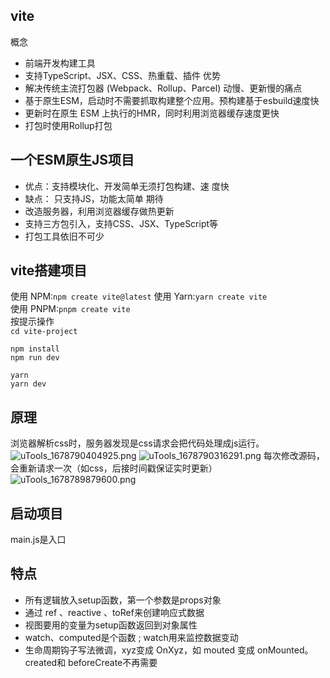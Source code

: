 ## vite
概念
- 前端开发构建⼯具
- ⽀持TypeScript、JSX、CSS、热重载、插件
优势
- 解决传统主流打包器 (Webpack、Rollup、Parcel) 动慢、更新慢的痛点
- 基于原⽣ESM，启动时不需要抓取构建整个应⽤。预构建基于esbuild速度快
- 更新时在原⽣ ESM 上执⾏的HMR，同时利⽤浏览器缓存速度更快
- 打包时使⽤Rollup打包

## ⼀个ESM原⽣JS项⽬
- 优点：⽀持模块化、开发简单⽆须打包构建、速
度快
- 缺点： 只⽀持JS，功能太简单
期待
- 改造服务器，利⽤浏览器缓存做热更新
- ⽀持三⽅包引⼊，⽀持CSS、JSX、TypeScript等
- 打包⼯具依旧不可少

## vite搭建项目
使用 NPM:`npm create vite@latest`
使用 Yarn:`yarn create vite`  <br>
使用 PNPM:`pnpm create vite`    <br>
按提示操作  <br>
`cd vite-project`

`npm install`<br>
`npm run dev`

`yarn` <br>
`yarn dev`

## 原理
浏览器解析css时，服务器发现是css请求会把代码处理成js运行。
![uTools_1678790404925.png](https://p1-juejin.byteimg.com/tos-cn-i-k3u1fbpfcp/639124cc71ef4bbf838249e62fa158e0~tplv-k3u1fbpfcp-watermark.image?)
![uTools_1678790316291.png](https://p3-juejin.byteimg.com/tos-cn-i-k3u1fbpfcp/68ce114cfcf34fcca81af6f703764da3~tplv-k3u1fbpfcp-watermark.image?)
每次修改源码，会重新请求一次（如css，后接时间戳保证实时更新）
![uTools_1678789879600.png](https://p6-juejin.byteimg.com/tos-cn-i-k3u1fbpfcp/b9649b68085649649ca3ede8e59892e3~tplv-k3u1fbpfcp-watermark.image?)

## 启动项目
main.js是入口

## 特点
- 所有逻辑放⼊setup函数，第⼀个参数是props对象
- 通过 ref 、reactive 、toRef来创建响应式数据
- 视图要⽤的变量为setup函数返回到对象属性
- watch、computed是个函数 ; watch用来监控数据变动
- ⽣命周期钩⼦写法微调，xyz变成 OnXyz，如
mouted 变成 onMounted。created和
beforeCreate不再需要